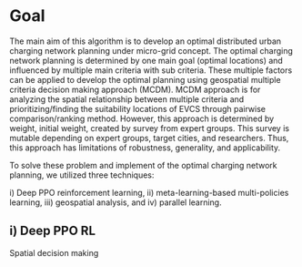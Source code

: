 # Goal
The main aim of this algorithm is to develop an optimal distributed urban charging 
network planning under micro-grid concept. 
The optimal charging network planning is determined by one main goal (optimal locations)
and influenced by multiple main criteria with sub criteria. These multiple factors 
can be applied to develop the optimal planning using geospatial multiple criteria 
decision making approach (MCDM). MCDM approach is for analyzing the spatial relationship
between multiple criteria and prioritizing/finding the suitability locations of EVCS through 
pairwise comparison/ranking method. However, this approach is determined by weight,
initial weight, created by survey from expert groups. This survey is mutable depending on
expert groups, target cities, and researchers. Thus, this approach has limitations of 
robustness, generality, and applicability. 

To solve these problem and implement of the optimal charging network planning, 
we utilized three techniques: 



i) Deep PPO reinforcement learning, 
ii) meta-learning-based multi-policies learning, 
iii) geospatial analysis, and 
iv) parallel learning. 


## i) Deep PPO RL
Spatial decision making 

